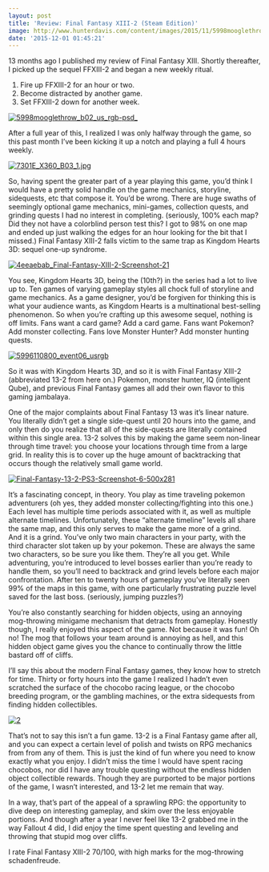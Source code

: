```yaml
---
layout: post
title: 'Review: Final Fantasy XIII-2 (Steam Edition)'
image: http://www.hunterdavis.com/content/images/2015/11/5998mooglethrow_b02_us_rgb-psd_.jpg
date: '2015-12-01 01:45:21'
---
```



13 months ago I published my review of Final Fantasy XIII. Shortly thereafter, I picked up the sequel FFXIII-2 and began a new weekly ritual.

1. Fire up FFXIII-2 for an hour or two.  
 2. Become distracted by another game.  
 3. Set FFXIII-2 down for another week.

[![5998mooglethrow_b02_us_rgb-psd_](http://www.hunterdavis.com/content/images/2015/11/5998mooglethrow_b02_us_rgb-psd_.jpg)](http://www.hunterdavis.com/content/images/2015/11/5998mooglethrow_b02_us_rgb-psd_.jpg)

After a full year of this, I realized I was only halfway through the game, so this past month I’ve been kicking it up a notch and playing a full 4 hours weekly.

[![7301E_X360_B03_1.jpg](http://www.hunterdavis.com/content/images/2015/11/7301E_X360_B03_1.jpg.jpg)](http://www.hunterdavis.com/content/images/2015/11/7301E_X360_B03_1.jpg.jpg)

So, having spent the greater part of a year playing this game, you’d think I would have a pretty solid handle on the game mechanics, storyline, sidequests, etc that compose it. You’d be wrong. There are huge swaths of seemingly optional game mechanics, mini-games, collection quests, and grinding quests I had no interest in completing. (seriously, 100% each map? Did they not have a colorblind person test this? I got to 98% on one map and ended up just walking the edges for an hour looking for the bit that I missed.) Final Fantasy XIII-2 falls victim to the same trap as Kingdom Hearts 3D: sequel one-up syndrome.

[![4eeaebab_Final-Fantasy-XIII-2-Screenshot-21](http://www.hunterdavis.com/content/images/2015/11/4eeaebab_Final-Fantasy-XIII-2-Screenshot-21.jpg)](http://www.hunterdavis.com/content/images/2015/11/4eeaebab_Final-Fantasy-XIII-2-Screenshot-21.jpg)

You see, Kingdom Hearts 3D, being the (10th?) in the series had a lot to live up to. Ten games of varying gameplay styles all chock full of storyline and game mechanics. As a game designer, you’d be forgiven for thinking this is what your audience wants, as Kingdom Hearts is a multinational best-selling phenomenon. So when you’re crafting up this awesome sequel, nothing is off limits. Fans want a card game? Add a card game. Fans want Pokemon? Add monster collecting. Fans love Monster Hunter? Add monster hunting quests.

[![5996110800_event06_usrgb](http://www.hunterdavis.com/content/images/2015/11/5996110800_event06_usrgb.jpg)](http://www.hunterdavis.com/content/images/2015/11/5996110800_event06_usrgb.jpg)

So it was with Kingdom Hearts 3D, and so it is with Final Fantasy XIII-2 (abbreviated 13-2 from here on.) Pokemon, monster hunter, IQ (intelligent Qube), and previous Final Fantasy games all add their own flavor to this gaming jambalaya.

One of the major complaints about Final Fantasy 13 was it’s linear nature. You literally didn’t get a single side-quest until 20 hours into the game, and only then do you realize that all of the side-quests are literally contained within this single area. 13-2 solves this by making the game seem non-linear through time travel: you choose your locations through time from a large grid. In reality this is to cover up the huge amount of backtracking that occurs though the relatively small game world.

[![Final-Fantasy-13-2-PS3-Screenshot-6-500x281](http://www.hunterdavis.com/content/images/2015/11/Final-Fantasy-13-2-PS3-Screenshot-6-500x281.jpg)](http://www.hunterdavis.com/content/images/2015/11/Final-Fantasy-13-2-PS3-Screenshot-6-500x281.jpg)

It’s a fascinating concept, in theory. You play as time traveling pokemon adventurers (oh yes, they added monster collecting/fighting into this one.) Each level has multiple time periods associated with it, as well as multiple alternate timelines. Unfortunately, these “alternate timeline” levels all share the same map, and this only serves to make the game more of a grind.  
 And it is a grind. You’ve only two main characters in your party, with the third character slot taken up by your pokemon. These are always the same two characters, so be sure you like them. They’re all you get. While adventuring, you’re introduced to level bosses earlier than you’re ready to handle them, so you’ll need to backtrack and grind levels before each major confrontation. After ten to twenty hours of gameplay you’ve literally seen 99% of the maps in this game, with one particularly frustrating puzzle level saved for the last boss. (seriously, jumping puzzles?)

You’re also constantly searching for hidden objects, using an annoying mog-throwing minigame mechanism that detracts from gameplay. Honestly though, I really enjoyed this aspect of the game. Not because it was fun! Oh no! The mog that follows your team around is annoying as hell, and this hidden object game gives you the chance to continually throw the little bastard off of cliffs.

I’ll say this about the modern Final Fantasy games, they know how to stretch for time. Thirty or forty hours into the game I realized I hadn’t even scratched the surface of the chocobo racing league, or the chocobo breeding program, or the gambling machines, or the extra sidequests from finding hidden collectibles.

[![2](http://www.hunterdavis.com/content/images/2015/11/2.jpg)](http://www.hunterdavis.com/content/images/2015/11/2.jpg)

That’s not to say this isn’t a fun game. 13-2 is a Final Fantasy game after all, and you can expect a certain level of polish and twists on RPG mechanics from from any of them. This is just the kind of fun where you need to know exactly what you enjoy. I didn’t miss the time I would have spent racing chocobos, nor did I have any trouble questing without the endless hidden object collectible rewards. Though they are purported to be major portions of the game, I wasn’t interested, and 13-2 let me remain that way.

In a way, that’s part of the appeal of a sprawling RPG: the opportunity to dive deep on interesting gameplay, and skim over the less enjoyable portions. And though after a year I never feel like 13-2 grabbed me in the way Fallout 4 did, I did enjoy the time spent questing and leveling and throwing that stupid mog over cliffs.

I rate Final Fantasy XIII-2 70/100, with high marks for the mog-throwing schadenfreude.


